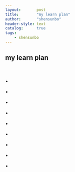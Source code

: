 ```yaml
---
layout:       post
title:        "my learn plan"
author:       "shensunbo"
header-style: text
catalog:      true
tags:
    - shensunbo
---
```


## my learn plan  
.  
.  
.  
.  
.  
.  
.  
.  
.  
===========================================